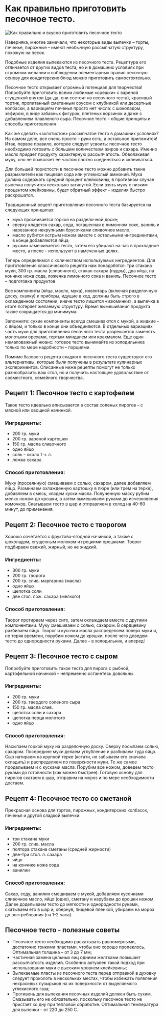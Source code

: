 # Как правильно приготовить песочное тесто.
![Как правильно и вкусно приготовить песочное тесто][id1]

Наверняка, многие замечали, что некоторые виды выпечки – торты, печенье, пирожные – имеют необычную рассыпчатую структуру, похожую на песок.

Подобные изделия выпекаются из песочного теста. Рецептура его отличается от других видов теста, но и в домашних условиях при огромном желании и соблюдении элементарных правил песочную основу для кондитерских блюд можно приготовить самостоятельно.

Песочное тесто открывает огромный потенциал для творчества! Попробуйте приготовить всеми любимые «орешки» с вареной сгущенкой внутри (да-да, они состоят из песочного теста), красивый тортик, пропитанный сметанным соусом с клубникой или десертные колбаски, а вариациям печенья просто нет числа: с шоколадом, зефиром, в виде забавных фигурок, плетеных корзинок и даже с добавлением плавленого сыра.
Песочное тесто - общие принципы и способы приготовления

Как же сделать «золотистое» рассыпчатое тесто в домашних условиях? На самом деле, все очень просто – руки есть, а остальное приложится! Итак, первое правило, которое следует усвоить: песочное тесто необходимо готовить с большим количеством жиров и сахара. Именно масло придает продукту характерную рассыпчатость. Обволакивая муку, оно не позволяет ее частям плотно соединяться и склеиваться.

Для большей пористости в песочное тесто можно добавить такие разрыхлители как пищевая сода или углекислый аммоний. Мука должна содержать средний процент клейковины, в противном случае выпечка получится несколько затянутой. Если взять муку с низким процентом клейковины, будет обратный эффект – изделия быстро раскрошатся.

Традиционный рецепт приготовления песочного теста базируется на следующих принципах:

- мука просеивается горкой на разделочной доске;
- сверху кладется сахар, сода, погашенная в лимонном соке, ваниль и нарезанное некрупными брусочками сливочное масло;
- масло рубится острым ножом вместе с остальными ингредиентами, в конце добавляются яйца;
- руками замешивается тесто, затем его убирают на час в прохладное место, а после – используют в намеченных целях.

Теперь определимся с количеством используемых ингредиентов. Для приготовления классического рецепта нам понадобятся: три стакана муки, 300 гр. масла (сливочного), стакан сахара (пудры), два яйца, на кончике ножа сода, ложечка лимонного сока и ваниль.
Песочное тесто – подготовка продуктов

Все компоненты (яйца, масло, мука), инвентарь (включая разделочную доску, скалку) и приборы, идущие в ход, должны быть строго в охлажденном состоянии, иначе тесто лишится «изюминки», а выпечка в итоге потеряет желаемую структуру. Время вымешивания продукта также сокращается до минимума.

Запомните: сухие компоненты всегда смешиваются с мукой, а жидкие – с яйцом, и только в конце они объединяются. В отдельных вариациях часть муки для приготовления песочного теста разрешается заменять молотыми орехами, тертым миндалем или крахмалом. Еще один немаловажный нюанс: готовое тесто вынимайте из холодильника только по мере надобности – порциями.

Помимо базового рецепта сладкого песочного теста существуют его альтернативы, которые были получены в результате кулинарных экспериментов. Описанные ниже рецепты помогут не только разнообразить ваш стол, но и получить настоящее удовольствие от совместного, семейного творчества.

## Рецепт 1: Песочное тесто с картофелем
Такое тесто идеально вписывается в состав соленых пирогов – с мясной или овощной начинкой.

### Ингредиенты:
- 200 гр. муки
- 200 гр. вареной картошки
- 150 гр. масла сливочного
- одно яйцо
- соль – около 1 ч. л.
- ложка сахара

### Способ приготовления:
Муку (просеянную) смешиваем с солью, сахаром, далее добавляем яйцо. Разминаем охлажденную картошку в пюре (или трем на терке), добавляем в смесь, кладем куски масла. Полученную массу рубим мелко ножом до крошки, а затем вымешиваем руками до исчезновения комочков. Скатываем тесто в шар и отправляем в холод на 40-60 минут, до применения.

## Рецепт 2: Песочное тесто с творогом
Хорошо сочетается с фруктово-ягодной начинкой, а также с шоколадом, сгущенным молоком и грецкими орешками. Творог подбираем свежий, жирный, но не жидкий.

### Ингредиенты:
- 300 гр. муки
- 200 гр. творога
- 200 гр. слив. маргарина (масла)
- одно яйцо
- щепотка соли
- две стол. лож. сахара (мелкого)

### Способ приготовления:
Творог протираем через сито, затем охлаждаем вместе с другими компонентами. Муку смешиваем с солью, сахаром. В сердцевину разбиваем яйцо. Творог и кусочки масла распределяем поверх муки и, не теряя времени, порубим ножом до крошки, после чего доведем тесто до однородности руками. Далее – в холодильник, и вперед!

## Рецепт 3: Песочное тесто с сыром
Попробуйте приготовить такое тесто для пирога с рыбной, картофельной начинкой – непременно останетесь довольны.

### Ингредиенты:
- 200 гр. муки
- 200 гр. твердого соленого сыра
- 150 гр. масла слив.
- щепотка соли и сахара
- щепотка перца молотого
- одно яйцо

### Способ приготовления:
Насыпаем горкой муку на разделочную доску. Сверху посыпаем солью, сахаром. Посередине муки делаем углубление и разбиваем туда яйцо. Сыр натираем на крупной терке (кстати, не забываем его сначала охладить) и распределяем по поверхности муки. То же самое проделываем и с кусками масла. Порубим все ножом, доведем тесто руками до готовности (как можно быстрее). Готовую основу для пирогов скатаем в шар, отправим на мороз и по мере необходимости достаем.

## Рецепт 4: Песочное тесто со сметаной
Прекрасная основа для тортов, пирожных, кондитерских колбасок, печенья и другой сладкой выпечки.

### Ингредиенты:
- три стакана муки
- 200 гр. слив. масла
- полтора стакана сметаны (средней жирности)
- две-три стол. л. сахара
- яйцо
- на кончике ножа сода
- ванилин

### Способ приготовления:
Сахар, соду, ванилин смешиваем с мукой, добавляем кусочками сливочное масло, яйцо (одно), сметану и нарубаем до крошки ножом. Далее доделываем тесто до мягкости и однородности руками, скатываем его в шар и, обернув, пищевой пленкой, убираем на мороз до востребования (на 1-2 часа).

## Песочное тесто - полезные советы

- Песочное тесто необходимо раскатывать равномерными, достаточно тонкими пластами, чтобы оно хорошо пропеклось. Оптимальная толщина – от 3 до 7 мм;
- Частичная замена цельных яиц одними желтками повышает рассыпчатость изделий. Особенно актуален такой подход при использовании муки с высоким уровнем клейковины;
- Выпекаемые пласты из песочного теста перед отправкой в духовку следует проколоть в нескольких местах, чтобы избежать появления некрасивых пузырьков на их поверхности от выделяемого углекислого газа;
- Противень для выпекания песочных изделий должен быть сухим. Смазывать его не обязательно, поскольку песочное тесто не пристает ко дну при тепловой обработке. Оптимальная температура для выпечки – от 220 до 250 С.















[id1]: /images/Kulinar/Vipechka/testo_pesochnoe.jpg 'Как правильно и вкусно приготовить песочное тесто'
